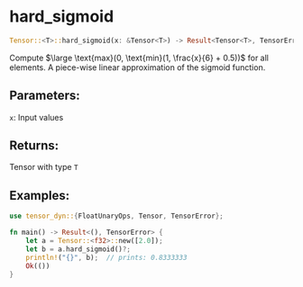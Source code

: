 # hard_sigmoid
```rust
Tensor::<T>::hard_sigmoid(x: &Tensor<T>) -> Result<Tensor<T>, TensorError>
```
Compute $\large \text{max}(0, \text{min}(1, \frac{x}{6} + 0.5))$ for all elements. A piece-wise linear approximation of the sigmoid function.

## Parameters:
`x`: Input values

## Returns:
Tensor with type `T`

## Examples:
```rust
use tensor_dyn::{FloatUnaryOps, Tensor, TensorError};

fn main() -> Result<(), TensorError> {
    let a = Tensor::<f32>::new([2.0]);
    let b = a.hard_sigmoid()?;
    println!("{}", b);  // prints: 0.8333333
    Ok(())
}
```